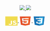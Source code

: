 <!--<div align="center">
  <img align="center" alt="planeta" src="">
</div>-->

<div align="center">
  <a href="https://github.com/MatheusSILVA">
  <img height="150em" src="https://github-readme-stats.vercel.app/api?username=MatheusSILVA&show_icons=true&theme=dracula&include_all_commits=true&count_private=true"/>
  <img height="150em" src="https://github-readme-stats.vercel.app/api/top-langs/?username=MatheusSILVA&layout=compact&langs_count=7&theme=dracula"/>
</div>

<div align="center" style="display: inline_block"><br>
  <img align="center" alt="Matheus-Js" height="30" width="40" src="https://raw.githubusercontent.com/devicons/devicon/master/icons/javascript/javascript-plain.svg">
  <img align="center" alt="Matheus-HTML" height="30" width="40" src="https://raw.githubusercontent.com/devicons/devicon/master/icons/html5/html5-original.svg">
  <img align="center" alt="Matheus-CSS" height="30" width="40" src="https://raw.githubusercontent.com/devicons/devicon/master/icons/css3/css3-original.svg">
  
</div>

  
 <br>
